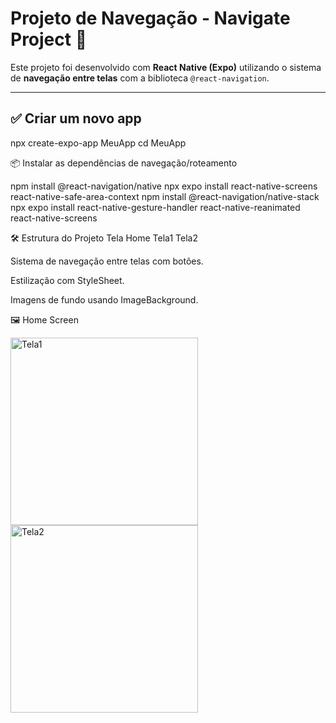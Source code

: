 # Projeto de Navegação - Navigate Project 🚀

Este projeto foi desenvolvido com **React Native (Expo)** utilizando o sistema de **navegação entre telas** com a biblioteca `@react-navigation`.

---

## ✅ Criar um novo app  

npx create-expo-app MeuApp
cd MeuApp

📦 Instalar as dependências de navegação/roteamento

npm install @react-navigation/native
npx expo install react-native-screens react-native-safe-area-context
npm install @react-navigation/native-stack
npx expo install react-native-gesture-handler react-native-reanimated react-native-screens

🛠️ Estrutura do Projeto
Tela Home
Tela1
Tela2

Sistema de navegação entre telas com botões.

Estilização com StyleSheet.

Imagens de fundo usando ImageBackground.

🖼️ Home Screen

<img src="https://github.com/user-attachments/assets/caa22eed-8ca4-43c8-ac0b-ecbfd753494b" width="300" alt="Tela1">
<img src="https://github.com/user-attachments/assets/0b543c20-0146-4828-aea0-eea676a10a35" width="300" alt="Tela2">
